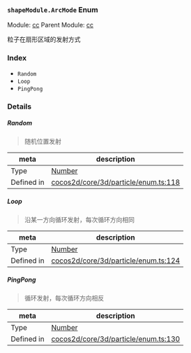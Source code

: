 ### `shapeModule.ArcMode` Enum



Module: [cc](../modules/cc.md)
Parent Module: [cc](../modules/cc.md)


粒子在扇形区域的发射方式


### Index
  - `Random`
  - `Loop`
  - `PingPong`

### Details


##### Random

> 随机位置发射

| meta | description |
|------|-------------|
| Type | <a href="https://developer.mozilla.org/en/JavaScript/Reference/Global_Objects/Number" class="crosslink external" target="_blank">Number</a> |
| Defined in | [cocos2d/core/3d/particle/enum.ts:118](https://github.com/cocos-creator/engine/blob/ca662e1d8c009e4c070be6fb12c55967f9cdd6f6/cocos2d/core/3d/particle/enum.ts#L118) |



##### Loop

> 沿某一方向循环发射，每次循环方向相同

| meta | description |
|------|-------------|
| Type | <a href="https://developer.mozilla.org/en/JavaScript/Reference/Global_Objects/Number" class="crosslink external" target="_blank">Number</a> |
| Defined in | [cocos2d/core/3d/particle/enum.ts:124](https://github.com/cocos-creator/engine/blob/ca662e1d8c009e4c070be6fb12c55967f9cdd6f6/cocos2d/core/3d/particle/enum.ts#L124) |



##### PingPong

> 循环发射，每次循环方向相反

| meta | description |
|------|-------------|
| Type | <a href="https://developer.mozilla.org/en/JavaScript/Reference/Global_Objects/Number" class="crosslink external" target="_blank">Number</a> |
| Defined in | [cocos2d/core/3d/particle/enum.ts:130](https://github.com/cocos-creator/engine/blob/ca662e1d8c009e4c070be6fb12c55967f9cdd6f6/cocos2d/core/3d/particle/enum.ts#L130) |


